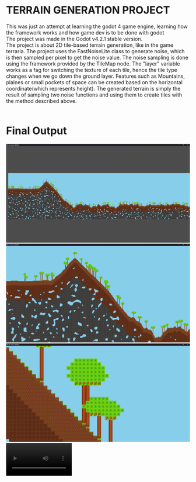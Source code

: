 <h1> TERRAIN GENERATION PROJECT </h1>
This was just an attempt at learning the godot 4 game engine, learning how the framework works and how game dev is to be done with godot 
<br>
The project was made in the Godot v4.2.1 stable version.
<br>
The project is about 2D tile-based terrain generation, like in the game terraria.
The project uses the FastNoiseLite class to generate noise, which is then sampled per pixel to get the noise value. The noise sampling is done using the framework provided by the TileMap node.
The "layer" variable works as a fag for switching the texture of each tile, hence the tile type changes when we go down the ground layer. Features such as Mountains, plaines or small pockets of space can be created based on the horizontal coordinate(which represents height). The generated terrain is simply the result of sampling two noise functions and using them to create tiles with the method described above.
<br>
<br>
<h1>Final Output</h1>
<img src="/ProjectOutput/TerainFull.png">
<img src="/ProjectOutput/TerrainMountainCloseup.png">
<img src="/ProjectOutput/TerrainCloseup.png">
<!-- <video src="/ProjectOutput/TestRun.mp4" > -->
<!-- <video>
  <source src="/ProjectOutput/TestRun.mp4" type="video/mp4">
</video> -->
<!-- ![TestRun](/ProjectOutput/TestRun.mp4) -->
<video src="/ProjectOutput/TestRun.mp4" width=180 >